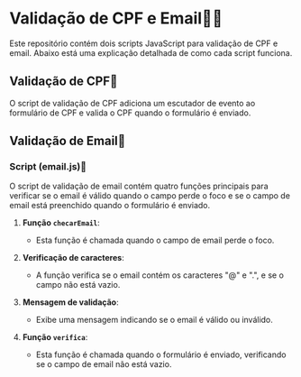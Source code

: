 # Validação de CPF e Email📰📧
 
Este repositório contém dois scripts JavaScript para validação de CPF e email. Abaixo está uma explicação detalhada de como cada script funciona.
 
## Validação de CPF📰
 
O script de validação de CPF adiciona um escutador de evento ao formulário de CPF e valida o CPF quando o formulário é enviado.
 
## Validação de Email📧
 
### Script (email.js)📍
O script de validação de email contém quatro funções principais para verificar se o email é válido quando o campo perde o foco e se o campo de email está preenchido quando o formulário é enviado.
 
1. **Função `checarEmail`**:
   - Esta função é chamada quando o campo de email perde o foco.
   
2. **Verificação de caracteres**:
   - A função verifica se o email contém os caracteres "@" e ".", e se o campo não está vazio.
   
3. **Mensagem de validação**:
   - Exibe uma mensagem indicando se o email é válido ou inválido.
   
4. **Função `verifica`**:
   - Esta função é chamada quando o formulário é enviado, verificando se o campo de email não está vazio.